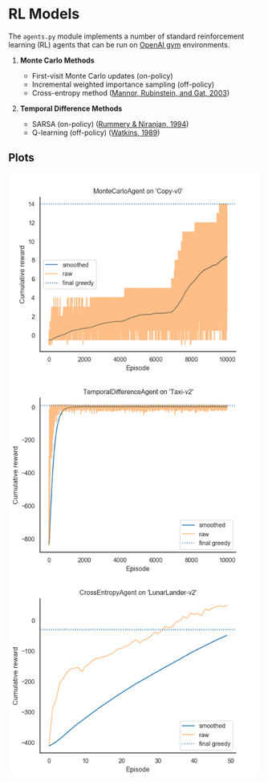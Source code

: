 # RL Models
The `agents.py` module implements a number of standard reinforcement learning (RL) agents that
can be run on [OpenAI gym](https://gym.openai.com/) environments.

1. **Monte Carlo Methods**
    - First-visit Monte Carlo updates (on-policy) 
    - Incremental weighted importance sampling (off-policy)
    - Cross-entropy method ([Mannor, Rubinstein, and Gat, 2003](https://www.aaai.org/Papers/ICML/2003/ICML03-068.pdf))

2. **Temporal Difference Methods**
    - SARSA (on-policy) ([Rummery & Niranjan, 1994](http://mi.eng.cam.ac.uk/reports/svr-ftp/auto-pdf/rummery_tr166.pdf))
    - Q-learning (off-policy) ([Watkins, 1989](https://www.researchgate.net/profile/Christopher_Watkins2/publication/33784417_Learning_From_Delayed_Rewards/links/53fe12e10cf21edafd142e03.pdf))

## Plots
<p align="center">
<img src="img/MonteCarloAgent-Copy-v0.png" align='center' height="400" />

<img src="img/TemporalDifferenceAgent-Taxi-v2.png" align='center' height="400" />

<img src="img/CrossEntropyAgent-LunarLander-v2.png" align='center' height="400" />
</p>

